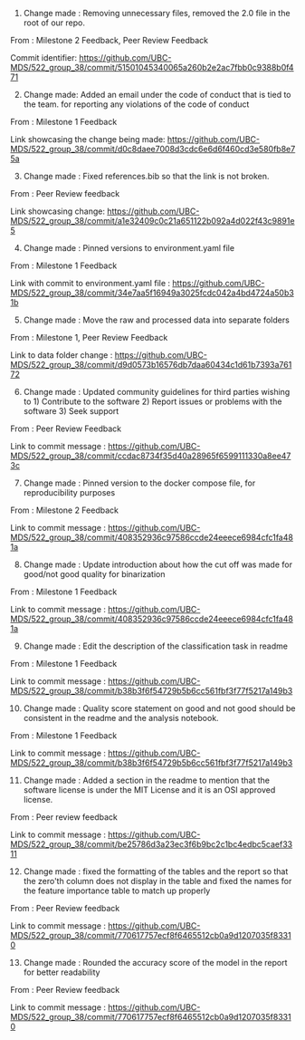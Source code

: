 1) Change made : Removing unnecessary files, removed the 2.0 file in the root of our repo.

From : Milestone 2 Feedback, Peer Review Feedback

Commit identifier: https://github.com/UBC-MDS/522_group_38/commit/51501045340065a260b2e2ac7fbb0c9388b0f471

2) Change made: Added an email under the code of conduct that is tied to the team. for reporting any violations of the code of conduct

From : Milestone 1 Feedback

Link showcasing the change being made: https://github.com/UBC-MDS/522_group_38/commit/d0c8daee7008d3cdc6e6d6f460cd3e580fb8e75a

3) Change made : Fixed references.bib so that the link is not broken.

From : Peer Review feedback

Link showcasing change: https://github.com/UBC-MDS/522_group_38/commit/a1e32409c0c21a651122b092a4d022f43c9891e5

4) Change made : Pinned versions to environment.yaml file

From : Milestone 1 Feedback 

Link with commit to environment.yaml file : https://github.com/UBC-MDS/522_group_38/commit/34e7aa5f16949a3025fcdc042a4bd4724a50b31b

5) Change made : Move the raw and processed data into separate folders

From : Milestone 1, Peer Review Feedback 

Link to data folder change : https://github.com/UBC-MDS/522_group_38/commit/d9d0573b16576db7daa60434c1d61b7393a76172

6) Change made : Updated community guidelines for third parties wishing to 1) Contribute to the software 2) Report issues or problems with the software 3) Seek support

From : Peer Review Feedback

Link to commit message : https://github.com/UBC-MDS/522_group_38/commit/ccdac8734f35d40a28965f6599111330a8ee473c

7) Change made : Pinned version to the docker compose file, for reproducibility purposes

From : Milestone 2 Feedback

Link to commit message : https://github.com/UBC-MDS/522_group_38/commit/408352936c97586ccde24eeece6984cfc1fa481a

8) Change made : Update introduction about how the cut off was made for good/not good quality for binarization

From : Milestone 1 Feedback

Link to commit message : https://github.com/UBC-MDS/522_group_38/commit/408352936c97586ccde24eeece6984cfc1fa481a

9) Change made : Edit the description of the classification task in readme

From : Milestone 1 Feedback

Link to commit message : https://github.com/UBC-MDS/522_group_38/commit/b38b3f6f54729b5b6cc561fbf3f77f5217a149b3

10) Change made : Quality score statement on good and not good should be consistent in the readme and the analysis notebook.

From : Milestone 1 Feedback

Link to commit message : https://github.com/UBC-MDS/522_group_38/commit/b38b3f6f54729b5b6cc561fbf3f77f5217a149b3

11) Change made : Added a section in the readme to mention that the software license is under the MIT License and it is an OSI approved license.

From : Peer review feedback

Link to commit message : https://github.com/UBC-MDS/522_group_38/commit/be25786d3a23ec3f6b9bc2c1bc4edbc5caef3311

12) Change made : fixed the formatting of the tables and the report so that the zero'th column does not display in the table and fixed the names for the feature importance table to match up properly

From : Peer Review feedback

Link to commit message : https://github.com/UBC-MDS/522_group_38/commit/770617757ecf8f6465512cb0a9d1207035f83310

13) Change made : Rounded the accuracy score of the model in the report for better readability

From : Peer Review feedback

Link to commit message : https://github.com/UBC-MDS/522_group_38/commit/770617757ecf8f6465512cb0a9d1207035f83310
